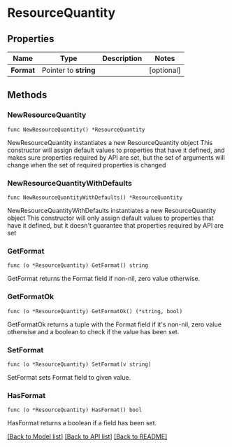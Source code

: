 # ResourceQuantity

## Properties

Name | Type | Description | Notes
------------ | ------------- | ------------- | -------------
**Format** | Pointer to **string** |  | [optional] 

## Methods

### NewResourceQuantity

`func NewResourceQuantity() *ResourceQuantity`

NewResourceQuantity instantiates a new ResourceQuantity object
This constructor will assign default values to properties that have it defined,
and makes sure properties required by API are set, but the set of arguments
will change when the set of required properties is changed

### NewResourceQuantityWithDefaults

`func NewResourceQuantityWithDefaults() *ResourceQuantity`

NewResourceQuantityWithDefaults instantiates a new ResourceQuantity object
This constructor will only assign default values to properties that have it defined,
but it doesn't guarantee that properties required by API are set

### GetFormat

`func (o *ResourceQuantity) GetFormat() string`

GetFormat returns the Format field if non-nil, zero value otherwise.

### GetFormatOk

`func (o *ResourceQuantity) GetFormatOk() (*string, bool)`

GetFormatOk returns a tuple with the Format field if it's non-nil, zero value otherwise
and a boolean to check if the value has been set.

### SetFormat

`func (o *ResourceQuantity) SetFormat(v string)`

SetFormat sets Format field to given value.

### HasFormat

`func (o *ResourceQuantity) HasFormat() bool`

HasFormat returns a boolean if a field has been set.


[[Back to Model list]](../README.md#documentation-for-models) [[Back to API list]](../README.md#documentation-for-api-endpoints) [[Back to README]](../README.md)


